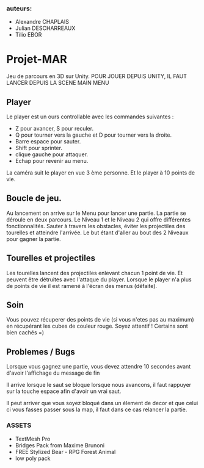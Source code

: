 ### auteurs:
- Alexandre CHAPLAIS
- Julian DESCHARREAUX
- Tilio EBOR

# Projet-MAR

Jeu de parcours en 3D sur Unity.
POUR JOUER DEPUIS UNITY, IL FAUT LANCER DEPUIS LA SCENE MAIN MENU

## Player

Le player est un ours controllable avec les commandes suivantes :
- Z pour avancer, S pour reculer.
- Q pour tourner vers la gauche et D pour tourner vers la droite.
- Barre espace pour sauter.
- Shift pour sprinter.
- clique gauche pour attaquer.
- Echap pour revenir au menu.

La caméra suit le player en vue 3 ème personne. Et le player à 10 points de vie. 

## Boucle de jeu.

Au lancement on arrive sur le Menu pour lancer une partie.
La partie se déroule en deux parcours. Le Niveau 1 et le Niveau 2 qui offre différentes fonctionnalités.
Sauter à travers les obstacles, éviter les projectiles des tourelles et atteindre l'arrivée.
Le but étant d'aller au bout des 2 Niveaux pour gagner la partie.

## Tourelles et projectiles

Les tourelles lancent des projectiles enlevant chacun 1 point de vie.
Et peuvent être détruites avec l'attaque du player.
Lorsque le player n'a plus de points de vie il est ramené à l'écran des menus (défaite).

## Soin
Vous pouvez récuperer des points de vie (si vous n'etes pas au maximum) en récupérant les cubes de couleur rouge.
Soyez attentif ! Certains sont bien cachés =)

## Problemes / Bugs
Lorsque vous gagnez une partie, vous devez attendre 10 secondes avant d'avoir l'affichage du message de fin

Il arrive lorsque le saut se bloque lorsque nous avancons, il faut rappuyer sur la touche espace afin d'avoir un vrai saut.

Il peut arriver que vous soyez bloqué dans un élement de decor et que celui ci vous fasses passer sous la map, il faut dans ce cas relancer la partie.

### ASSETS
- TextMesh Pro
- Bridges Pack from Maxime Brunoni
- FREE Stylized Bear - RPG Forest Animal
- low poly pack
